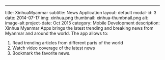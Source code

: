 ---
title: XinhuaMyanmar
subtitle: News Application
layout: default
modal-id: 3
date: 2014-07-17
img: xinhua.png
thumbnail: xinhua-thumbnail.png
alt: image-alt
project-date: Oct 2015
category: Mobile Development
description: Xinhua Myanmar Apps brings the latest trending and breaking news from Myanmar and around the world. The app allows to:</br>
1) Read trending articles from different parts of the world
2) Watch video coverage of the latest news
3) Bookmark the favorite news.
